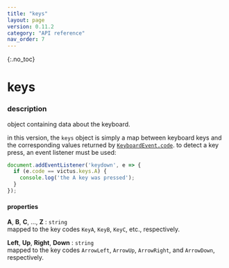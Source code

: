 ```yaml
---
title: "keys"
layout: page
version: 0.11.2
category: "API reference"
nav_order: 7
---
```


{:.no_toc}
# keys

### description
object containing data about the keyboard.

in this version, the `keys` object is simply a map between keyboard keys and the corresponding values returned by [`KeyboardEvent.code`](https://developer.mozilla.org/en-US/docs/Web/API/KeyboardEvent/code). to detect a key press, an event listener must be used:

```js
document.addEventListener('keydown', e => {
  if (e.code == victus.keys.A) {
    console.log('the A key was pressed');
  }
});
```

#### properties
**A**, **B**, **C**, ..., **Z** : `string`\
mapped to the key codes `KeyA`, `KeyB`, `KeyC`, etc., respectively.

**Left**, **Up**, **Right**, **Down** : `string`\
mapped to the key codes `ArrowLeft`, `ArrowUp`, `ArrowRight`, and `ArrowDown`, respectively.

